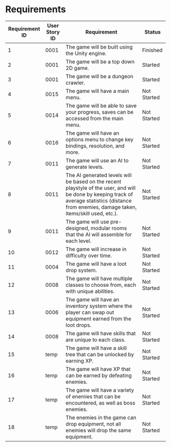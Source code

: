 # Requirements

|Requirement ID | User Story ID| Requirement | Status|
|---------------|--------------|-------------|-------
|1	| 0001|The game will be built using the Unity engine. | Finished |
|2	| 0001|The game will be a top down 2D game. | Started|
|3	| 0001|The game will be a dungeon crawler. | Started|
|4	| 0015|The game will have a main menu. | Not Started|
|5	| 0014|The game will be able to save your progress, saves can be accessed from the main menu. | Not Started|
|6	| 0016|The game will have an options menu to change key bindings, resolution, and more. | Not Started|
|7	| 0011|The game will use an AI to generate levels. | Not Started|
|8 | 0011|The AI generated levels will be based on the recent playstyle of the user, and will be done by keeping track of average statistics (distance from enemies, damage taken, items/skill used, etc.). | Not Started|
|9 |	0011|The game will use pre-designed, modular rooms that the AI will assemble for each level. | Not Started|
|10 | 0012|The game will increase in difficulty over time. | Not Started|
|11 | 0004|The game will have a loot drop system. | Not Started|
|12 | 0008|The game will have multiple classes to choose from, each with unique abilities. | Not Started|
|13 | 0006|The game will have an inventory system where the player can swap out equipment earned from the loot drops. | Not Started|
|14 | 0008|The game will have skills that are unique to each class. | Not Started|
|15 | temp|The game will have a skill tree that can be unlocked by earning XP. | Not Started|
|16 | temp|The game will have XP that can be earned by defeating enemies. | Not Started|
|17 | temp|The game will have a variety of enemies that can be encountered, as well as boss enemies. | Not Started|
|18 |temp|The enemies in the game can drop equipment, not all enemies will drop the same equipment. | Not Started|
